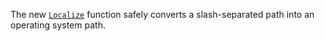 The new [`Localize`](/pkg/path/filepath#Localize) function safely converts
a slash-separated path into an operating system path.
